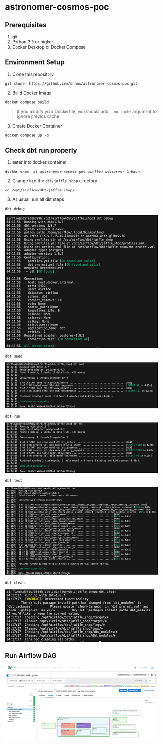 # astronomer-cosmos-poc

## Prerequisites
1. git
2. Python 3.9 or higher
3. Docker Desktop or Docker Compose

## Environment Setup
1. Clone this repository
```shell
git clone  https://github.com/snhou/astronomer-cosmos-poc.git
```
2. Build Docker Image

```shell
docker compose build
```
> if you modify your Dockerfile, you should add `--no-cache` argument to ignore previos cache

3. Create Docker Container

```shell
docker compose up -d
```

## Check dbt run properly
1. enter into docker container

```shell
docker exec -it astronomer-cosmos-poc-airflow-webserver-1 bash
```

2. Change into the `dbt/jaffle_shop` directory

```shell
cd /opt/airflow/dbt/jaffle_shop/
```

3. As usual, run all dbt steps
```shell
dbt debug
```
![alt text](./doc/image.png)
```shell
dbt seed
```
![alt text](./doc/image1.png)
```shell
dbt run
```
![alt text](./doc/image2.png)
```shell
dbt test
```
![alt text](./doc/image3.png)
```shell
dbt clean
```
![alt text](./doc/image4.png)


## Run Airflow DAG
![alt text](./doc/image5.png)